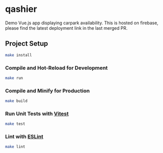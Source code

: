 # qashier

Demo Vue.js app displaying carpark availability.
This is hosted on firebase, please find the latest deployment link in the last merged PR.

## Project Setup

```sh
make install
```

### Compile and Hot-Reload for Development

```sh
make run
```

### Compile and Minify for Production

```sh
make build
```

### Run Unit Tests with [Vitest](https://vitest.dev/)

```sh
make test
```

### Lint with [ESLint](https://eslint.org/)

```sh
make lint
```
